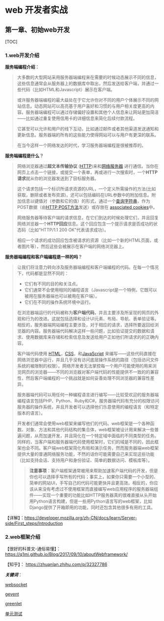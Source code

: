 # web 开发者实战

## 第一章、初始web开发

[TOC]

### 1.web开发介绍

**服务端编程介绍**：

> 大多数的大型网站采用服务器端编程来在需要的时候动态展示不同的信息，这些信息通常会从服务器上的数据库中取出，然后发送给客户端，并通过一些代码（比如HTML和Javascript）展示在客户端。 
>
> 或许服务器端编程的最大益处在于它允许你对不同的用户个体展示不同的网站信息。动态网站可以高亮基于用户喜好和习惯的与用户相关度更高的内容。服务器端编程可以通过存储偏好设置和其他个人信息来让网站更加简洁——比如通过重复使用信用卡的详细信息来简化后续付款流程。 
>
> 它甚至可以允许和用户的线下互动，比如通过邮件或者其他渠道发送通知和更新信息。服务器端的所有的这些能力使得网站可以与用户有更深的联系。
>
> 在当今这样一个网络发达的时代，学习服务器端编程是很被推荐的。

**服务端编程是什么**？

> 网络浏览器通过**超文本传输协议** ([HTTP](https://developer.mozilla.org/en-US/docs/Glossary/HTTP))来和[网络服务器](https://developer.mozilla.org/zh-CN/docs/Learn/Common_questions/What_is_a_web_server) 进行通信。当你在网页上点击一个链接，或提交一个表单，再或进行一次搜索时，一个**HTTP请求**就从你的浏览器发送到了目标服务器。 
>
> 这个请求包括一个标识所请求资源的URL，一个定义所需操作的方法(比如获取，删除或者发布资源)，还可以包括编码在URL参数中的附加信息。附加信息以键值对（参数和它的值）的形式，通过一个[查询字符串](https://en.wikipedia.org/wiki/Query_string)，作为POST数据（由[HTTP POST方法](https://developer.mozilla.org/zh-CN/docs/Web/HTTP/Methods/POST)发送）或存放在 [associated cookies](https://developer.mozilla.org/en-US/docs/Glossary/Cookie)中。 
>
> 网络服务器等待客户端的请求信息，在它们到达的时候处理它们，并且回复网络浏览器一个**HTTP回应**信息。这个回应包含一个提示请求是否成功的状态码（比如“HTTP/1.1 200 OK”代表请求成功）。 
>
> 相应一个请求的成功回应包含被请求的资源（比如一个新的HTML页面，或者图片等），然后这些会被展示在客户端的网络浏览器上。 

**服务器端编程和客户端编程是一样的吗**？

> 让我们将注意力转向涉及服务器端编程和客户端编程的代码。在每一个情况下，代码都是显然不同的：
>
> - 它们有不同的目的和关注点。
> - 它们通常不会使用相同的编程语言（Javascript是一个特例，它既可以被用在服务器端也可以被用在客户端）。
> - 它们在不同的操作系统环境中运行。
>
> 在浏览器端运行的代码被称为**客户端代码**，并且主要涉及所呈现的网页的外观和行为的改进。这就包括选择和设计UI元素、布局、导航、表单验证等。相反的，服务器端网站编程主要涉及，对于相应的请求，选择所要返回给浏览器的内容。服务器端代码解决这样一些问题，比如验证提交的数据和请求、使用数据库来存储和检索信息及发送给用户正如他们所请求的的正确内容。 
>
> 客户端代码使用 [HTML](https://developer.mozilla.org/zh-CN/docs/Learn/HTML)，[CSS](https://developer.mozilla.org/zh-CN/docs/Learn/CSS)，和[JavaScript](https://developer.mozilla.org/zh-CN/docs/Learn/JavaScript) 来编写——这些代码直接在网络浏览器中运行，并且几乎没有访问底层操作系统的路径（包括访问文件系统的被限制的权限）。网络开发者无法掌控每一个用户可能使用的用来浏览网页的浏览器——不同的浏览器对客户端代码的性能提供不一致的的兼容性，然后客户端编程的一个挑战就是如何妥善处理不同浏览器的兼容性差异。 
>
> 服务器端代码可以用任何一种编程语言进行编写——比较受欢迎的服务器端编程语言包括PHP、Python、Ruby和C#。服务器端代码有充分的权限访问服务器的操作系统，并且开发者可以选择他们乐意使用的编程语言（和特定版本的语言）。 
>
> 开发者们通常会使用web框架来编写他们的代码。web框架是一个各种函数、对象、方法和其他代码结构的集合体，web框架被设计用来解决一些普遍问题，从而加速开发，并且简化在一个特定域中面临的不同类型的任务。同样的，当客户端和服务器端代码使用框架时，它们的域是不同的，因此框架也会不同。客户端web框架简化布局和演示任务，然而服务器端web框架提供大量的普通网络服务功能，不然的话你可能需要自己来实现这些功能（比如支持会话、支持用户和身份验证、简单的数据访问、模板库等）。 
>
> > **注意事项**：客户端框架通常被用来帮助加速客户端代码的开发，但是你也可以选择手写所有的代码；事实上，如果你只需要一个小型的、简单的网站UI，手写自己的代码可能更快并且更高效。相反的，你应该从来没有考虑过不使用框架而直接编写web应用程序的服务器端组件——实现一个重要的功能比如HTTP服务器真的很难直接从头开始用Python语言构建，但是一些用Python语言写的web框架，比如Django提供了开箱即用的功能，同时还包含其他很多有用的工具。 

【详解】：https://developer.mozilla.org/zh-CN/docs/learn/Server-side/First_steps/Introduction

### 2.web框架介绍

【很好的科普文-通俗易懂】：https://q1mi.github.io/Blog/2017/09/10/aboutWebframework/

【知乎】： https://zhuanlan.zhihu.com/p/32327786 

***关键词***：

[websocket](http://www.ruanyifeng.com/blog/2017/05/websocket.html)

[gevent](http://www.bjhee.com/gevent.html)

[greenlet](http://www.bjhee.com/greenlet.html)

[单元测试](https://www.liaoxuefeng.com/wiki/0014316089557264a6b348958f449949df42a6d3a2e542c000/00143191629979802b566644aa84656b50cd484ec4a7838000)